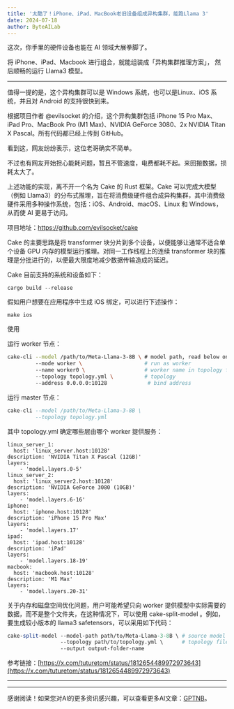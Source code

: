 ```yaml
---
title: '太酷了！iPhone、iPad、MacBook老旧设备组成异构集群，能跑Llama 3'
date: 2024-07-18
author: ByteAILab
---
```


这次，你手里的硬件设备也能在 AI 领域大展拳脚了。

将 iPhone、iPad、Macbook 进行组合，就能组装成「异构集群推理方案」， 然后顺畅的运行 Llama3 模型。

---


值得一提的是，这个异构集群可以是 Windows 系统，也可以是Linux、iOS 系统，并且对 Android 的支持很快到来。

根据项目作者 @evilsocket 的介绍，这个异构集群包括 iPhone 15 Pro Max、iPad Pro、MacBook Pro (M1 Max)、NVIDIA GeForce 3080、2x NVIDIA Titan X Pascal。所有代码都已经上传到 GitHub。

看到这，网友纷纷表示，这位老哥确实不简单。

不过也有网友开始担心能耗问题，暂且不管速度，电费都耗不起。来回搬数据，损耗太大了。

上述功能的实现，离不开一个名为 Cake 的 Rust 框架。Cake 可以完成大模型（例如 Llama3）的分布式推理，旨在将消费级硬件组合成异构集群，其中消费级硬件采用多种操作系统，包括：iOS、Android、macOS、Linux 和 Windows，从而使 AI 更易于访问。

项目地址：https://github.com/evilsocket/cake

Cake 的主要思路是将 transformer 块分片到多个设备，以便能够让通常不适合单个设备 GPU 内存的模型运行推理。对同一工作线程上的连续 transformer 块的推理是分批进行的，以便最大限度地减少数据传输造成的延迟。

Cake 目前支持的系统和设备如下：

```nginx
cargo build --release
```

假如用户想要在应用程序中生成 iOS 绑定，可以进行下述操作：

```nginx
make ios
```

使用

运行 worker 节点：

```bash
cake-cli --model /path/to/Meta-Llama-3-8B \ # model path, read below on how to optimize model size for workers
         --mode worker \                    # run as worker
         --name worker0 \                   # worker name in topology file
         --topology topology.yml \          # topology
         --address 0.0.0.0:10128             # bind address
```

运行 master 节点：

```sql
cake-cli --model /path/to/Meta-Llama-3-8B \
         --topology topology.yml
```

其中 topology.yml 确定哪些层由哪个 worker 提供服务：

```properties
linux_server_1:
  host: 'linux_server.host:10128'
description: 'NVIDIA Titan X Pascal (12GB)'
layers:
    - 'model.layers.0-5'
linux_server_2:
  host: 'linux_server2.host:10128'
description: 'NVIDIA GeForce 3080 (10GB)'
layers:
    - 'model.layers.6-16'
iphone:
  host: 'iphone.host:10128'
description: 'iPhone 15 Pro Max'
layers:
    - 'model.layers.17'
ipad:
  host: 'ipad.host:10128'
description: 'iPad'
layers:
    - 'model.layers.18-19'
macbook:
  host: 'macbook.host:10128'
description: 'M1 Max'
layers:
    - 'model.layers.20-31'
```

关于内存和磁盘空间优化问题，用户可能希望只向 worker 提供模型中实际需要的数据，而不是整个文件夹，在这种情况下，可以使用 cake-split-model 。例如，要生成较小版本的 llama3 safetensors，可以采用如下代码：

```perl
cake-split-model --model-path path/to/Meta-Llama-3-8B \ # source model to split
                 --topology path/to/topology.yml \      # topology file
                 --output output-folder-name
```

参考链接：[https://x.com/tuturetom/status/1812654489972973643](https://x.com/tuturetom/status/1812654489972973643)

---
---
感谢阅读！如果您对AI的更多资讯感兴趣，可以查看更多AI文章：[GPTNB](https://gptnb.com)。
